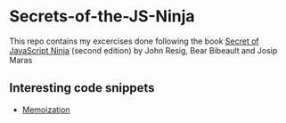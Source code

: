 # Secrets-of-the-JS-Ninja

This repo contains my excercises done following the book [Secret of JavaScript Ninja](https://www.manning.com/books/secrets-of-the-javascript-ninja) (second edition) by John Resig, Bear Bibeault and Josip Maras

## Interesting code snippets
* [Memoization](Chapter&#32;3/Code&#32;3.3&#32;Memoization.html)